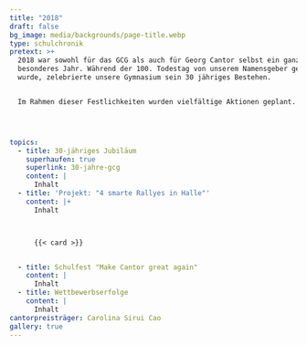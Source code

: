 ```yaml
---
title: "2018"
draft: false
bg_image: media/backgrounds/page-title.webp
type: schulchronik
pretext: >+
  2018 war sowohl für das GCG als auch für Georg Cantor selbst ein ganz
  besonderes Jahr. Während der 100. Todestag von unserem Namensgeber gefeiert
  wurde, zelebrierte unsere Gymnasium sein 30 jähriges Bestehen.


  Im Rahmen dieser Festlichkeiten wurden vielfältige Aktionen geplant. Unter anderem wurde mit viel Mühe und Arbeit eine Rallye zum Thema Cantor zusammengestellt, ein Flashmob in Form eines Unendlichkeitszeichen organisiert und es fand ein fantastisches Schulfest statt, welches die damalige 10. Klasse zusammengestellt hat.




topics:
  - title: 30-jähriges Jubiläum
    superhaufen: true
    superlink: 30-jahre-gcg
    content: |
      Inhalt
  - title: 'Projekt: "4 smarte Rallyes in Halle"'
    content: |+
      Inhalt



      {{< card >}}


  - title: Schulfest "Make Cantor great again"
    content: |
      Inhalt
  - title: Wettbewerbserfolge
    content: |
      Inhalt
cantorpreisträger: Carolina Sirui Cao
gallery: true
---
```

